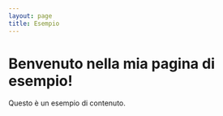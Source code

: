 ```yaml
---
layout: page
title: Esempio
---
```


# Benvenuto nella mia pagina di esempio!

Questo è un esempio di contenuto.
